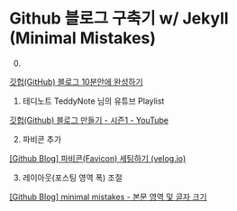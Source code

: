 # Github 블로그 구축기 w/ Jekyll (Minimal Mistakes)

0.
[깃헙(GitHub) 블로그 10분안에 완성하기](https://www.youtube.com/watch?v=ACzFIAOsfpM)

1. 테디노트 TeddyNote 님의 유튜브 Playlist

[깃헙(Github) 블로그 만들기 - 시즌1 - YouTube](https://www.youtube.com/playlist?list=PLIMb_GuNnFwfQBZQwD-vCZENL5YLDZekr)

2. 파비콘 추가

[\[Github Blog\] 파비콘(Favicon) 세팅하기 (velog.io)](https://velog.io/@eona1301/Github-Blog-파비콘Favicon-세팅하기)

3. 레이아웃(포스팅 영역 폭) 조절

[\[Github Blog\] minimal mistakes - 본문 영역 및 글자 크기](https://eona1301.github.io/github_blog/GithubBlog-Content-Width/)
